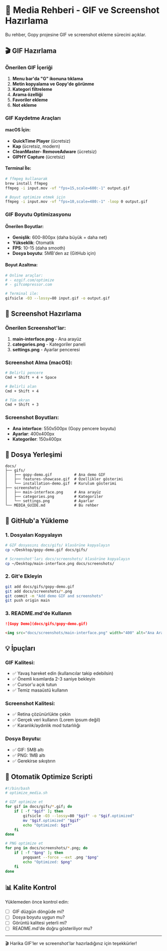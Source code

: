 # 📸 Media Rehberi - GIF ve Screenshot Hazırlama

Bu rehber, Gopy projesine GIF ve screenshot ekleme sürecini açıklar.

## 🎬 GIF Hazırlama

### Önerilen GIF İçeriği
1. **Menu bar'da "G" ikonuna tıklama**
2. **Metin kopyalama ve Gopy'de görünme**
3. **Kategori filtreleme**
4. **Arama özelliği**
5. **Favoriler ekleme**
6. **Not ekleme**

### GIF Kaydetme Araçları

#### macOS İçin:
- **QuickTime Player** (ücretsiz)
- **Kap** (ücretsiz, modern)
- **CleanMaster- RemoveAdware** (ücretsiz)
- **GIPHY Capture** (ücretsiz)

#### Terminal İle:
```bash
# ffmpeg kullanarak
brew install ffmpeg
ffmpeg -i input.mov -vf "fps=15,scale=600:-1" output.gif

# Boyut optimize etmek için
ffmpeg -i input.mov -vf "fps=10,scale=480:-1" -loop 0 output.gif
```

### GIF Boyutu Optimizasyonu

#### Önerilen Boyutlar:
- **Genişlik**: 600-800px (daha büyük = daha net)
- **Yükseklik**: Otomatik
- **FPS**: 10-15 (daha smooth)
- **Dosya boyutu**: 5MB'den az (GitHub için)

#### Boyut Azaltma:
```bash
# Online araçlar:
# - ezgif.com/optimize
# - gifcompressor.com

# Terminal ile:
gifsicle -O3 --lossy=80 input.gif -o output.gif
```

## 📸 Screenshot Hazırlama

### Önerilen Screenshot'lar:
1. **main-interface.png** - Ana arayüz
2. **categories.png** - Kategoriler paneli
3. **settings.png** - Ayarlar penceresi

### Screenshot Alma (macOS):
```bash
# Belirli pencere
Cmd + Shift + 4 + Space

# Belirli alan
Cmd + Shift + 4

# Tüm ekran
Cmd + Shift + 3
```

### Screenshot Boyutları:
- **Ana interface**: 550x500px (Gopy pencere boyutu)
- **Ayarlar**: 400x400px
- **Kategoriler**: 150x400px

## 📁 Dosya Yerleşimi

```
docs/
├── gifs/
│   ├── gopy-demo.gif          # Ana demo GIF
│   ├── features-showcase.gif  # Özellikler gösterimi
│   └── installation-demo.gif  # Kurulum gösterimi
├── screenshots/
│   ├── main-interface.png     # Ana arayüz
│   ├── categories.png         # Kategoriler
│   └── settings.png           # Ayarlar
└── MEDIA_GUIDE.md             # Bu rehber
```

## 🚀 GitHub'a Yükleme

### 1. Dosyaları Kopyalayın
```bash
# GIF dosyasını docs/gifs/ klasörüne kopyalayın
cp ~/Desktop/gopy-demo.gif docs/gifs/

# Screenshot'ları docs/screenshots/ klasörüne kopyalayın
cp ~/Desktop/main-interface.png docs/screenshots/
```

### 2. Git'e Ekleyin
```bash
git add docs/gifs/gopy-demo.gif
git add docs/screenshots/*.png
git commit -m "Add demo GIF and screenshots"
git push origin main
```

### 3. README.md'de Kullanın
```markdown
![Gopy Demo](docs/gifs/gopy-demo.gif)

<img src="docs/screenshots/main-interface.png" width="400" alt="Ana Arayüz"/>
```

## 💡 İpuçları

### GIF Kalitesi:
- ✅ Yavaş hareket edin (kullanıcılar takip edebilsin)
- ✅ Önemli kısımlarda 2-3 saniye bekleyin
- ✅ Cursor'u açık tutun
- ✅ Temiz masaüstü kullanın

### Screenshot Kalitesi:
- ✅ Retina çözünürlükte çekin
- ✅ Gerçek veri kullanın (Lorem ipsum değil)
- ✅ Karanlık/aydınlık mod tutarlılığı

### Dosya Boyutu:
- ✅ GIF: 5MB altı
- ✅ PNG: 1MB altı
- ✅ Gerekirse sıkıştırın

## 🔧 Otomatik Optimize Scripti

```bash
#!/bin/bash
# optimize_media.sh

# GIF optimize et
for gif in docs/gifs/*.gif; do
    if [ -f "$gif" ]; then
        gifsicle -O3 --lossy=80 "$gif" -o "$gif.optimized"
        mv "$gif.optimized" "$gif"
        echo "Optimized: $gif"
    fi
done

# PNG optimize et
for png in docs/screenshots/*.png; do
    if [ -f "$png" ]; then
        pngquant --force --ext .png "$png"
        echo "Optimized: $png"
    fi
done
```

## 📊 Kalite Kontrol

Yüklemeden önce kontrol edin:
- [ ] GIF düzgün döngüde mi?
- [ ] Dosya boyutu uygun mu?
- [ ] Görüntü kalitesi yeterli mi?
- [ ] README.md'de doğru gösteriliyor mu?

---

🎬 Harika GIF'ler ve screenshot'lar hazırladığınız için teşekkürler! 